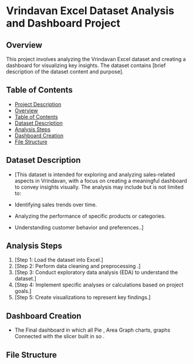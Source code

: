 # Vrindavan Excel Dataset Analysis and Dashboard Project

## Overview
This project involves analyzing the Vrindavan Excel dataset and creating a dashboard for visualizing key insights. The dataset contains [brief description of the dataset content and purpose].

## Table of Contents
- [Project Description](#vrindavan-excel-dataset-analysis-and-dashboard-project)
- [Overview](#overview)
- [Table of Contents](#table-of-contents)
- [Dataset Description](#dataset-description)
- [Analysis Steps](#analysis-steps)
- [Dashboard Creation](#dashboard-creation)
- [File Structure](#ExcelFormat)


## Dataset Description
- [This dataset is intended for exploring and analyzing sales-related aspects in Vrindavan, with a focus on creating a meaningful dashboard to convey insights visually. The analysis may include but is not limited to:

- Identifying sales trends over time.
- Analyzing the performance of specific products or categories.
- Understanding customer behavior and preferences..]

## Analysis Steps
1. [Step 1: Load the dataset into Excel.]
2. [Step 2: Perform data cleaning and preprocessing .]
3. [Step 3: Conduct exploratory data analysis (EDA) to understand the dataset.]
4. [Step 4: Implement specific analyses or calculations based on project goals.]
5. [Step 5: Create visualizations to represent key findings.]

## Dashboard Creation
- The Final  dashboard   in which  all Pie , Area Graph charts, graphs Connected with the slicer built in so .

## File Structure
